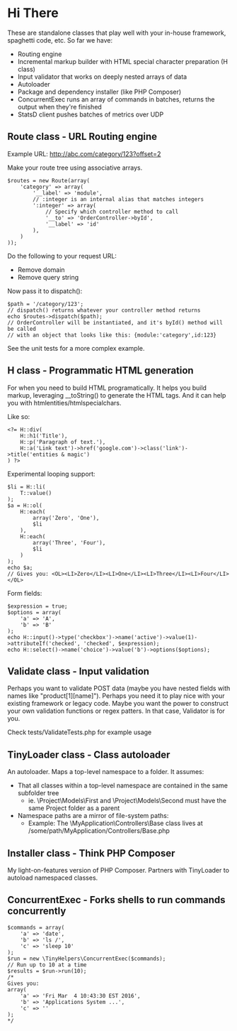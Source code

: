 Hi There
====

These are standalone classes that play well with your in-house framework, spaghetti code, etc. So far we have:

* Routing engine
* Incremental markup builder with HTML special character preparation (H class)
* Input validator that works on deeply nested arrays of data
* Autoloader
* Package and dependency installer (like PHP Composer)
* ConcurrentExec runs an array of commands in batches, returns the output when they're finished
* StatsD client pushes batches of metrics over UDP

Route class - URL Routing engine
----

Example URL: http://abc.com/category/123?offset=2

Make your route tree using associative arrays.

	$routes = new Route(array(
		'category' => array(
            '__label' => 'module',
            // :integer is an internal alias that matches integers
            ':integer' => array(
                // Specify which controller method to call
                '__to' => 'OrderController->byId',
                '__label' => 'id'
            ),
        )
	));

Do the following to your request URL:

* Remove domain
* Remove query string

Now pass it to dispatch():

	$path = '/category/123';
	// dispatch() returns whatever your controller method returns
	echo $routes->dispatch($path);
    // OrderController will be instantiated, and it's byId() method will be called
    // with an object that looks like this: {module:'category',id:123}

See the unit tests for a more complex example.


H class - Programmatic HTML generation
----

For when you need to build HTML programatically. It helps you build markup, leveraging __toString() to generate the HTML tags. And it can help you with htmlentities/htmlspecialchars.

Like so:

	<?= H::div(
		H::h1('Title'),
		H::p('Paragraph of text.'),
		H::a('Link text')->href('google.com')->class('link')->title('entities & magic')
	) ?>

Experimental looping support:

	$li = H::li(
		T::value()
	);
	$a = H::ol(
		H::each(
			array('Zero', 'One'),
			$li
		),
		H::each(
			array('Three', 'Four'),
			$li
		)
	);
	echo $a;
	// Gives you: <OL><LI>Zero</LI><LI>One</LI><LI>Three</LI><LI>Four</LI></OL>

Form fields:

	$expression = true;
	$options = array(
		'a' => 'A',
		'b' => 'B'
	);
	echo H::input()->type('checkbox')->name('active')->value(1)->attributeIf('checked', 'checked', $expression);
	echo H::select()->name('choice')->value('b')->options($options);


Validate class - Input validation
----

Perhaps you want to validate POST data (maybe you have nested fields with names like "product[1][name]"). Perhaps you need it to play nice with your existing framework or legacy code. Maybe you want the power to construct your own validation functions or regex patters. In that case, Validator is for you.

Check tests/ValidateTests.php for example usage


TinyLoader class - Class autoloader
----

An autoloader. Maps a top-level namespace to a folder. It assumes:

* That all classes within a top-level namespace are contained in the same subfolder tree
    * ie. \Project\Models\First and \Project\Models\Second must have the same Project folder as a parent
* Namespace paths are a mirror of file-system paths:
    * Example: The \MyApplication\Controllers\Base class lives at /some/path/MyApplication/Controllers/Base.php


Installer class - Think PHP Composer
----

My light-on-features version of PHP Composer. Partners with TinyLoader to autoload namespaced classes.


ConcurrentExec - Forks shells to run commands concurrently
----

    $commands = array(
        'a' => 'date',
        'b' => 'ls /',
        'c' => 'sleep 10'
    );
    $run = new \TinyHelpers\ConcurrentExec($commands);
    // Run up to 10 at a time
    $results = $run->run(10);
    /*
    Gives you:
    array(
        'a' => 'Fri Mar  4 10:43:30 EST 2016',
        'b' => 'Applications System ...',
        'c' => ''
    );
    */
